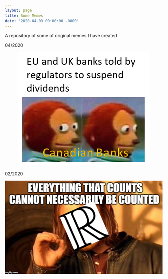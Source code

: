 ```yaml
---
layout: page
title: Some Memes
date: '2020-04-03 00:00:00 -0000'
---
```


A repository of some of original memes I have created


04/2020
<p style="text-align:center;"><img src="/assets/memes/cadbankmeme.PNG"></p>

02/2020
<p style="text-align:center;"><img src="/assets/memes/uncountablememe.png"></p>
